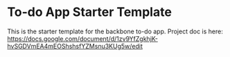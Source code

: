 # To-do App Starter Template
This is the starter template for the backbone to-do app. 
Project doc is here:
https://docs.google.com/document/d/1zv9YfZgkhjK-hvSGDVmEA4mEOShshsfYZMsnu3KUg5w/edit

